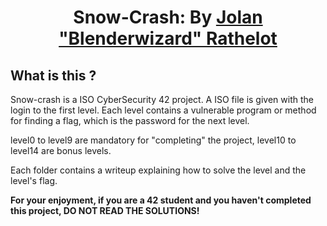 <h1 align="center" style="border-bottom: none; margin-bottom: 0;">
    Snow-Crash: By <a href="https://github.com/Blenderwizard">Jolan "Blenderwizard" Rathelot</a>
</h1>


## What is this ?

Snow-crash is a ISO CyberSecurity 42 project. A ISO file is given with the login to the first level. Each level contains a vulnerable program or method for finding a flag, which is the password for the next level.

level0 to level9 are mandatory for "completing" the project, level10 to level14 are bonus levels.

Each folder contains a writeup explaining how to solve the level and the level's flag.

**For your enjoyment, if you are a 42 student and you haven't completed this project, DO NOT READ THE SOLUTIONS!**

